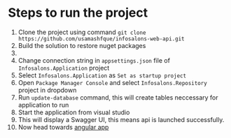 # Steps to run the project

1. Clone the project using command `git clone https://github.com/usamashfque/infosalons-web-api.git`
2. Build the solution to restore nuget packages
3. 
4. Change connection string in `appsettings.json` file of `Infosalons.Application` project
5. Select `Infosalons.Application` as `Set as startup project`
6. Open `Package Manager Console` and select `Infosalons.Repository` project in dropdown
7. Run `update-database` command, this will create tables neccessary for application to run
8. Start the application from visual studio
9. This will display a Swagger UI, this means api is launched successfully.
10. Now head towards [angular app](https://github.com/usamashfque/infosalons-angular-web.git)